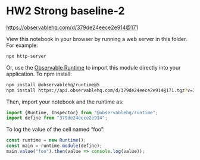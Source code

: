 # HW2 Strong baseline-2

https://observablehq.com/d/379de24eece2e914@171

View this notebook in your browser by running a web server in this folder. For
example:

~~~sh
npx http-server
~~~

Or, use the [Observable Runtime](https://github.com/observablehq/runtime) to
import this module directly into your application. To npm install:

~~~sh
npm install @observablehq/runtime@5
npm install https://api.observablehq.com/d/379de24eece2e914@171.tgz?v=3
~~~

Then, import your notebook and the runtime as:

~~~js
import {Runtime, Inspector} from "@observablehq/runtime";
import define from "379de24eece2e914";
~~~

To log the value of the cell named “foo”:

~~~js
const runtime = new Runtime();
const main = runtime.module(define);
main.value("foo").then(value => console.log(value));
~~~
